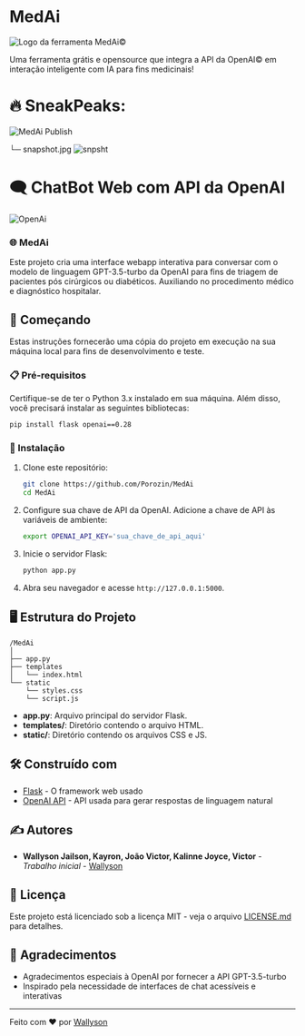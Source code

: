 # MedAi
![Logo da ferramenta MedAi©](https://cdn.discordapp.com/attachments/833492504028381184/1245049771031531550/i-want-an-logo-for-an-tool-called-medai-a-tool-for-pHKzc4VIRn-y56gyrwOfsA-9IX80oJoQ7uabLZUsuqvnQ.jpeg?ex=66575675&is=665604f5&hm=99692af1f74fb2b208beeba27c6da2e4a35ad538a3ed9f686e117be426791460&)

Uma ferramenta grátis e opensource que integra a API da OpenAI© em interação inteligente com IA para fins medicinais!


# 🔥 SneakPeaks:
![MedAi Publish](https://cdn.discordapp.com/attachments/833492504028381184/1245599449779142687/4_Sem_Titulo_20240530014445.jpg?ex=66595662&is=665804e2&hm=52da10db8a9f40d627f45b2c7c5ee7afb0e8cc0be2d5848e32e9fe5cc9b44192&)

└─ snapshot.jpg
![snpsht](https://cdn.discordapp.com/attachments/833492504028381184/1245599450370412564/4_Sem_Titulo_20240530014614.jpg?ex=66595663&is=665804e3&hm=385d143903b7bb942571a1f620f8cac4cd6137e54a5b513180e746bdf22e4472&)

# 🗨️ ChatBot Web com API da OpenAI

![OpenAi](https://cdn.discordapp.com/attachments/833492504028381184/1245585414358568971/OpenAI_Logo.svg.png?ex=66594950&is=6657f7d0&hm=7b95e0adcbd40494d61a136d7a1d9235910e5953f09c0dd3272cd1b4c1ff6f09&)

### 🌐 MedAi
Este projeto cria uma interface webapp interativa para conversar com o modelo de linguagem GPT-3.5-turbo da OpenAI para fins de triagem de pacientes pós cirúrgicos ou diabéticos. Auxiliando no procedimento médico e diagnóstico hospitalar.

## 🚀 Começando

Estas instruções fornecerão uma cópia do projeto em execução na sua máquina local para fins de desenvolvimento e teste.

### 📋 Pré-requisitos

Certifique-se de ter o Python 3.x instalado em sua máquina. Além disso, você precisará instalar as seguintes bibliotecas:

```bash
pip install flask openai==0.28
```

### 🔧 Instalação

1. Clone este repositório:
    ```bash
    git clone https://github.com/Porozin/MedAi
    cd MedAi
    ```

2. Configure sua chave de API da OpenAI. Adicione a chave de API às variáveis de ambiente:
    ```bash
    export OPENAI_API_KEY='sua_chave_de_api_aqui'
    ```

4. Inicie o servidor Flask:
    ```bash
    python app.py
    ```

5. Abra seu navegador e acesse `http://127.0.0.1:5000`.

## 🖥️ Estrutura do Projeto

```
/MedAi
│
├── app.py
├── templates
│   └── index.html
└── static
    └── styles.css
    └── script.js
```

- **app.py**: Arquivo principal do servidor Flask.
- **templates/**: Diretório contendo o arquivo HTML.
- **static/**: Diretório contendo os arquivos CSS e JS.


## 🛠️ Construído com

- [Flask](https://flask.palletsprojects.com/) - O framework web usado
- [OpenAI API](https://platform.openai.com/docs/api-reference/introduction) - API usada para gerar respostas de linguagem natural

## ✍️ Autores

- **Wallyson Jailson, Kayron, João Victor, Kalinne Joyce, Victor** - *Trabalho inicial* - [Wallyson](https://github.com/Porozin)

## 📄 Licença

Este projeto está licenciado sob a licença MIT - veja o arquivo [LICENSE.md](LICENSE.md) para detalhes.

## 🎉 Agradecimentos

- Agradecimentos especiais à OpenAI por fornecer a API GPT-3.5-turbo
- Inspirado pela necessidade de interfaces de chat acessíveis e interativas

---

Feito com ❤️ por [Wallyson](https://github.com/Porozin)
```
